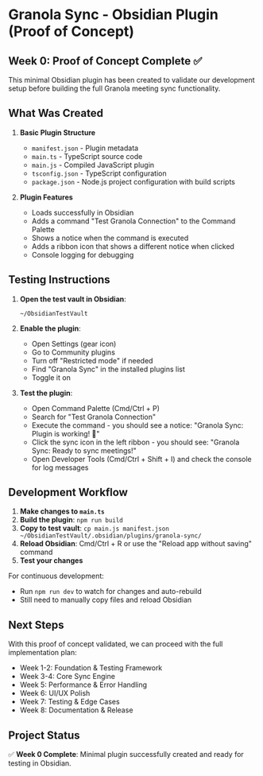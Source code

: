 # Granola Sync - Obsidian Plugin (Proof of Concept)

## Week 0: Proof of Concept Complete ✅

This minimal Obsidian plugin has been created to validate our development setup before building the full Granola meeting sync functionality.

## What Was Created

1. **Basic Plugin Structure**
   - `manifest.json` - Plugin metadata
   - `main.ts` - TypeScript source code
   - `main.js` - Compiled JavaScript plugin
   - `tsconfig.json` - TypeScript configuration
   - `package.json` - Node.js project configuration with build scripts

2. **Plugin Features**
   - Loads successfully in Obsidian
   - Adds a command "Test Granola Connection" to the Command Palette
   - Shows a notice when the command is executed
   - Adds a ribbon icon that shows a different notice when clicked
   - Console logging for debugging

## Testing Instructions

1. **Open the test vault in Obsidian**:
   ```
   ~/ObsidianTestVault
   ```

2. **Enable the plugin**:
   - Open Settings (gear icon)
   - Go to Community plugins
   - Turn off "Restricted mode" if needed
   - Find "Granola Sync" in the installed plugins list
   - Toggle it on

3. **Test the plugin**:
   - Open Command Palette (Cmd/Ctrl + P)
   - Search for "Test Granola Connection"
   - Execute the command - you should see a notice: "Granola Sync: Plugin is working! 🎉"
   - Click the sync icon in the left ribbon - you should see: "Granola Sync: Ready to sync meetings!"
   - Open Developer Tools (Cmd/Ctrl + Shift + I) and check the console for log messages

## Development Workflow

1. **Make changes to `main.ts`**
2. **Build the plugin**: `npm run build`
3. **Copy to test vault**: `cp main.js manifest.json ~/ObsidianTestVault/.obsidian/plugins/granola-sync/`
4. **Reload Obsidian**: Cmd/Ctrl + R or use the "Reload app without saving" command
5. **Test your changes**

For continuous development:
- Run `npm run dev` to watch for changes and auto-rebuild
- Still need to manually copy files and reload Obsidian

## Next Steps

With this proof of concept validated, we can proceed with the full implementation plan:
- Week 1-2: Foundation & Testing Framework
- Week 3-4: Core Sync Engine
- Week 5: Performance & Error Handling
- Week 6: UI/UX Polish
- Week 7: Testing & Edge Cases
- Week 8: Documentation & Release

## Project Status

✅ **Week 0 Complete**: Minimal plugin successfully created and ready for testing in Obsidian.